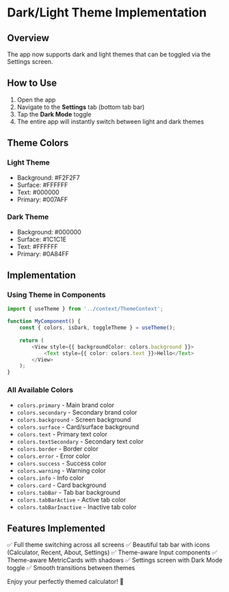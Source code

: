 # Dark/Light Theme Implementation

## Overview
The app now supports dark and light themes that can be toggled via the Settings screen.

## How to Use
1. Open the app
2. Navigate to the **Settings** tab (bottom tab bar)
3. Tap the **Dark Mode** toggle
4. The entire app will instantly switch between light and dark themes

## Theme Colors

### Light Theme
- Background: #F2F2F7
- Surface: #FFFFFF
- Text: #000000
- Primary: #007AFF

### Dark Theme
- Background: #000000
- Surface: #1C1C1E
- Text: #FFFFFF
- Primary: #0A84FF

## Implementation

### Using Theme in Components
```typescript
import { useTheme } from '../context/ThemeContext';

function MyComponent() {
    const { colors, isDark, toggleTheme } = useTheme();
    
    return (
        <View style={{ backgroundColor: colors.background }}>
            <Text style={{ color: colors.text }}>Hello</Text>
        </View>
    );
}
```

### All Available Colors
- `colors.primary` - Main brand color
- `colors.secondary` - Secondary brand color
- `colors.background` - Screen background
- `colors.surface` - Card/surface background
- `colors.text` - Primary text color
- `colors.textSecondary` - Secondary text color
- `colors.border` - Border color
- `colors.error` - Error color
- `colors.success` - Success color
- `colors.warning` - Warning color
- `colors.info` - Info color
- `colors.card` - Card background
- `colors.tabBar` - Tab bar background
- `colors.tabBarActive` - Active tab color
- `colors.tabBarInactive` - Inactive tab color

## Features Implemented
✅ Full theme switching across all screens
✅ Beautiful tab bar with icons (Calculator, Recent, About, Settings)
✅ Theme-aware Input components
✅ Theme-aware MetricCards with shadows
✅ Settings screen with Dark Mode toggle
✅ Smooth transitions between themes

Enjoy your perfectly themed calculator! 🎨

